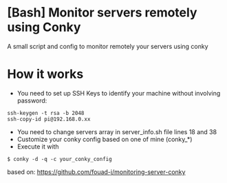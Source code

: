 # [Bash] Monitor servers remotely using Conky
A small script and config to monitor remotely your servers using conky
# How it works
* You need to set up SSH Keys to identify your machine without involving password:
```
ssh-keygen -t rsa -b 2048
ssh-copy-id pi@192.168.0.xx
```
* You need to change servers array in server_info.sh file lines 18 and 38
* Customize your conky config based on one of mine (conky_*)
* Execute it with
```
$ conky -d -q -c your_conky_config
```

based on:
https://github.com/fouad-j/monitoring-server-conky
